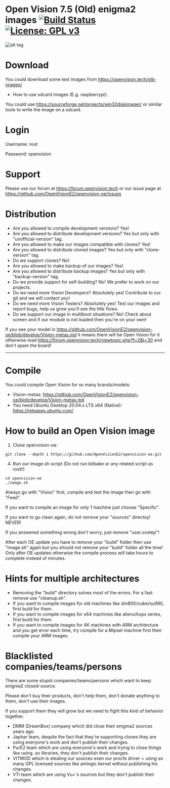 Open Vision 7.5 (Old) enigma2 images [![Build Status](https://travis-ci.org/OpenVisionE2/openvision-oe.svg?branch=develop)](https://travis-ci.org/OpenVisionE2/openvision-oe) [![License: GPL v3](https://img.shields.io/badge/License-GPLv3-blue.svg)](https://www.gnu.org/licenses/gpl-3.0)
==========================
![alt tag](https://raw.github.com/OpenVisionE2/openvision-oe/develop/meta-openvision/recipes-openvision/bootlogo/openvision-bootlogo/bootlogo.jpg)

# Download

You could download some test images from https://openvision.tech/stb-images/
* How to use sdcard images (E.g. raspberrypi):

You could use https://sourceforge.net/projects/win32diskimager/ or similar tools to write the image on a sdcard.

# Login

Username: root

Password: openvision

# Support

Please use our forum at https://forum.openvision.tech or our issue page at https://github.com/OpenVisionE2/openvision-oe/issues

# Distribution

* Are you allowed to compile development versions? Yes!
* Are you allowed to distribute development versions? Yes but only with "unofficial-version" tag.
* Are you allowed to make our images compatible with clones? Yes!
* Are you allowed to distribute cloned images? Yes but only with "clone-version" tag.
* Do we support clones? No!
* Are you allowed to make backup of our images? Yes!
* Are you allowed to distribute backup images? Yes but only with "backup-version" tag.
* Do we provide support for self-building? No! We prefer to work on our projects.
* Do we need more Vision Developers? Absolutely yes! Contribute to our git and we will contact you!
* Do we need more Vision Testers? Absolutely yes! Test our images and report bugs, help us grow you'll see the title flows.
* Do we support our image in multiboot situations? No! Check about screen and if our module is not loaded then you're on your own!

If you see your model in https://github.com/OpenVisionE2/openvision-oe/blob/develop/Vision-metas.md it means there will be Open Vision for it otherwise read https://forum.openvision.tech/viewtopic.php?f=2&t=30 and don't spam the board!

---

# Compile

You could compile Open Vision for so many brands/models:
* Vision-metas: https://github.com/OpenVisionE2/openvision-oe/blob/develop/Vision-metas.md
* You need Ubuntu Desktop 20.04.x LTS x64 (Native): https://releases.ubuntu.com/

# How to build an Open Vision image

1. Clone openvision-oe:
```
git clone --depth 1 https://github.com/OpenVisionE2/openvision-oe.git
```
4. Run our image.sh script (Do not run bitbake or any related script as root!):
```
cd openvision-oe
./image.sh
```
Always go with "Vision" first, compile and test the image then go with "Feed".

If you want to compile an image for only 1 machine just choose "Specific".

If you want to go clean again, do not remove your "sources" directoy! NEVER!

If you answered something wrong don't worry, just remove "user.ovstep"!

After each OE update you have to remove your "build" folder then use "image.sh" again but you should not remove your "build" folder all the time! Only after OE updates otherwise the compile process will take hours to complete instead of minutes.

# Hints for multiple architectures

* Removing the "build" directory solves most of the errors. For a fast remove use "cleanup.sh".
* If you want to compile images for old machines like dm800/cube/su980, first build for them.
* If you want to compile images for x64 machines like alienx/kxpx series, first build for them.
* If you want to compile images for 4K machines with ARM architecture and you get error each time, try compile for a Mipsel machine first then compile your ARM images.

# Blacklisted companies/teams/persons

There are some stupid companies/teams/persons which want to keep enigma2 closed-source.

Please don't buy their products, don't help them, don't donate anything to them, don't use their images.

If you support them they will grow but we need to fight this kind of behavior together.

* DMM (DreamBox) company which did close their enigma2 sources years ago.
* Japhar team, despite the fact that they're supporting clones they are using everyone's work and don't publish their changes.
* PurE2 team which are using everyone's work and trying to close things like using .so libraries, they don't publish their changes.
* VITMOD which is stealing our sources even our procfs driver + using so many GPL licensed sources like amlogic kernel without publishing his changes.
* VTi team which are using Vu+'s sources but they don't publish their changes.
